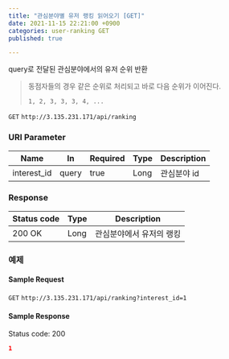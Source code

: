 ```yaml
---
title: "관심분야별 유저 랭킹 읽어오기 [GET]"
date: 2021-11-15 22:21:00 +0900
categories: user-ranking GET
published: true

---
```


query로 전달된 관심분야에서의 유저 순위 반환

> 동점자들의 경우 같은 순위로 처리되고 바로 다음 순위가 이어진다.
>
> ```
> 1, 2, 3, 3, 3, 4, ...
> ```

`GET` `http://3.135.231.171/api/ranking`

### URI Parameter

| Name        | In    | Required | Type | Description |
| ----------- | ----- | -------- | ---- | ----------- |
| interest_id | query | true     | Long | 관심분야 id |

### Response

| Status code | Type | Description              |
| ----------- | ---- | ------------------------ |
| 200 OK      | Long | 관심분야에서 유저의 랭킹 |



### 예제

#### Sample Request

`GET` `http://3.135.231.171/api/ranking?interest_id=1`

#### Sample Response

Status code: 200

```json
1
```

